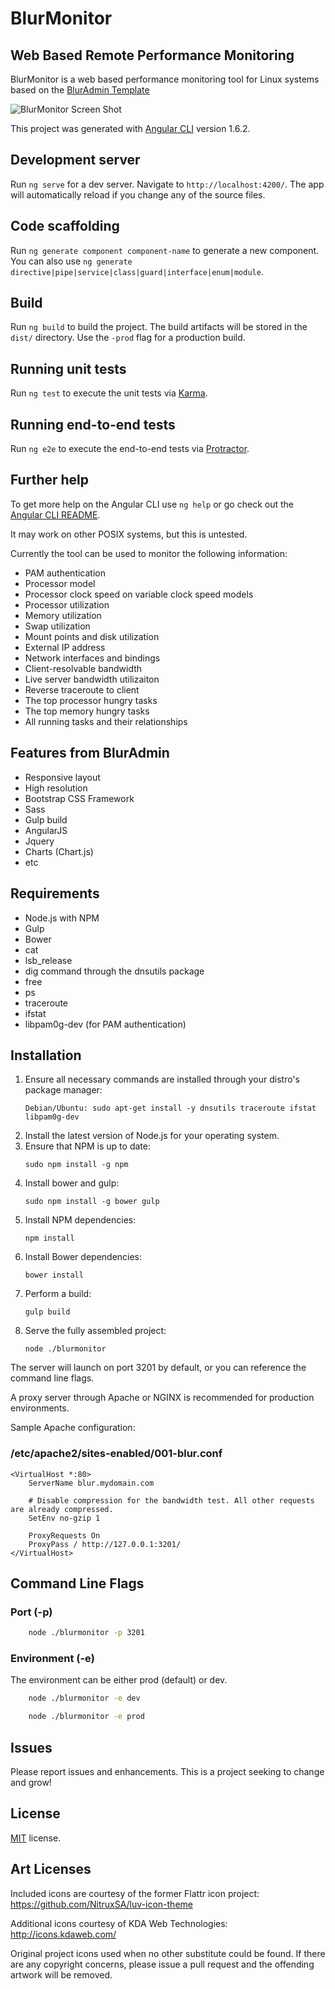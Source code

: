 # BlurMonitor
## Web Based Remote Performance Monitoring

BlurMonitor is a web based performance monitoring tool for Linux systems based on the [BlurAdmin Template](https://github.com/akveo/blur-admin)

![BlurMonitor Screen Shot](screenshot.jpg?raw=true "BlurMonitor")

This project was generated with [Angular CLI](https://github.com/angular/angular-cli) version 1.6.2.

## Development server

Run `ng serve` for a dev server. Navigate to `http://localhost:4200/`. The app will automatically reload if you change any of the source files.

## Code scaffolding

Run `ng generate component component-name` to generate a new component. You can also use `ng generate directive|pipe|service|class|guard|interface|enum|module`.

## Build

Run `ng build` to build the project. The build artifacts will be stored in the `dist/` directory. Use the `-prod` flag for a production build.

## Running unit tests

Run `ng test` to execute the unit tests via [Karma](https://karma-runner.github.io).

## Running end-to-end tests

Run `ng e2e` to execute the end-to-end tests via [Protractor](http://www.protractortest.org/).

## Further help

To get more help on the Angular CLI use `ng help` or go check out the [Angular CLI README](https://github.com/angular/angular-cli/blob/master/README.md).

It may work on other POSIX systems, but this is untested.

Currently the tool can be used to monitor the following information:

* PAM authentication
* Processor model
* Processor clock speed on variable clock speed models
* Processor utilization
* Memory utilization
* Swap utilization
* Mount points and disk utilization
* External IP address
* Network interfaces and bindings
* Client-resolvable bandwidth
* Live server bandwidth utilizaiton
* Reverse traceroute to client
* The top processor hungry tasks
* The top memory hungry tasks
* All running tasks and their relationships

## Features from BlurAdmin

* Responsive layout
* High resolution
* Bootstrap CSS Framework
* Sass
* Gulp build
* AngularJS
* Jquery
* Charts (Chart.js)
* etc

## Requirements

* Node.js with NPM
* Gulp
* Bower
* cat
* lsb_release
* dig command through the dnsutils package
* free
* ps
* traceroute
* ifstat
* libpam0g-dev (for PAM authentication)

## Installation

1. Ensure all necessary commands are installed through your distro's package manager:
	```
	Debian/Ubuntu: sudo apt-get install -y dnsutils traceroute ifstat libpam0g-dev
	```
2. Install the latest version of Node.js for your operating system.
3. Ensure that NPM is up to date:
	```
	sudo npm install -g npm
	```
4. Install bower and gulp:
	```
	sudo npm install -g bower gulp
	```
5. Install NPM dependencies:
	```
	npm install
	```
6. Install Bower dependencies:
	```
	bower install
	```
7. Perform a build:
	```
	gulp build
	```
8. Serve the fully assembled project:
	```
	node ./blurmonitor
	```

The server will launch on port 3201 by default, or you can reference the command line flags.

A proxy server through Apache or NGINX is recommended for production environments.

Sample Apache configuration:

### /etc/apache2/sites-enabled/001-blur.conf
```
<VirtualHost *:80>
	ServerName blur.mydomain.com

	# Disable compression for the bandwidth test. All other requests are already compressed.
	SetEnv no-gzip 1

	ProxyRequests On
	ProxyPass / http://127.0.0.1:3201/
</VirtualHost>
```

## Command Line Flags

### Port (-p)
```bash
	node ./blurmonitor -p 3201
```

### Environment (-e)

The environment can be either prod (default) or dev.

```bash
	node ./blurmonitor -e dev
```

```bash
	node ./blurmonitor -e prod
```

## Issues

Please report issues and enhancements. This is a project seeking to change and grow!

## License

<a href=/LICENSE.txt target="_blank">MIT</a> license.

## Art Licenses

Included icons are courtesy of the former Flattr icon project: https://github.com/NitruxSA/luv-icon-theme

Additional icons courtesy of KDA Web Technologies: http://icons.kdaweb.com/

Original project icons used when no other substitute could be found. If there
are any copyright concerns, please issue a pull request and the offending
artwork will be removed.

